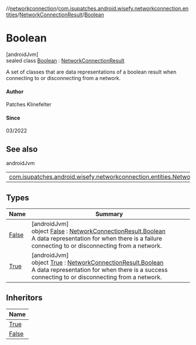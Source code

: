 //[networkconnection](../../../../index.md)/[com.isupatches.android.wisefy.networkconnection.entities](../../index.md)/[NetworkConnectionResult](../index.md)/[Boolean](index.md)

# Boolean

[androidJvm]\
sealed class [Boolean](index.md) : [NetworkConnectionResult](../index.md)

A set of classes that are data representations of a boolean result when connecting to or disconnecting from a network.

#### Author

Patches Klinefelter

#### Since

03/2022

## See also

androidJvm

| | |
|---|---|
| [com.isupatches.android.wisefy.networkconnection.entities.NetworkConnectionResult](../index.md) |  |

## Types

| Name | Summary |
|---|---|
| [False](-false/index.md) | [androidJvm]<br>object [False](-false/index.md) : [NetworkConnectionResult.Boolean](index.md)<br>A data representation for when there is a failure connecting to or disconnecting from a network. |
| [True](-true/index.md) | [androidJvm]<br>object [True](-true/index.md) : [NetworkConnectionResult.Boolean](index.md)<br>A data representation for when there is a success connecting to or disconnecting from a network. |

## Inheritors

| Name |
|---|
| [True](-true/index.md) |
| [False](-false/index.md) |
